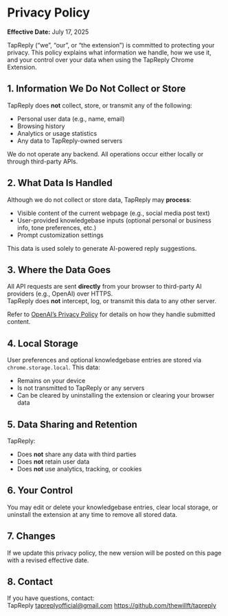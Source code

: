 # Privacy Policy

**Effective Date:** July 17, 2025

TapReply (“we”, “our”, or “the extension”) is committed to protecting your privacy. This policy explains what information we handle, how we use it, and your control over your data when using the TapReply Chrome Extension.

## 1. Information We Do Not Collect or Store
TapReply does **not** collect, store, or transmit any of the following:
- Personal user data (e.g., name, email)
- Browsing history
- Analytics or usage statistics
- Any data to TapReply-owned servers

We do not operate any backend. All operations occur either locally or through third-party APIs.

## 2. What Data Is Handled
Although we do not collect or store data, TapReply may **process**:
- Visible content of the current webpage (e.g., social media post text)
- User-provided knowledgebase inputs (optional personal or business info, tone preferences, etc.)
- Prompt customization settings

This data is used solely to generate AI-powered reply suggestions.

## 3. Where the Data Goes
All API requests are sent **directly** from your browser to third-party AI providers (e.g., OpenAI) over HTTPS.  
TapReply does **not** intercept, log, or transmit this data to any other server.

Refer to [OpenAI’s Privacy Policy](https://openai.com/policies/privacy-policy) for details on how they handle submitted content.

## 4. Local Storage
User preferences and optional knowledgebase entries are stored via `chrome.storage.local`. This data:
- Remains on your device
- Is not transmitted to TapReply or any servers
- Can be cleared by uninstalling the extension or clearing your browser data

## 5. Data Sharing and Retention
TapReply:
- Does **not** share any data with third parties
- Does **not** retain user data
- Does **not** use analytics, tracking, or cookies

## 6. Your Control
You may edit or delete your knowledgebase entries, clear local storage, or uninstall the extension at any time to remove all stored data.

## 7. Changes
If we update this privacy policy, the new version will be posted on this page with a revised effective date.

## 8. Contact
If you have questions, contact:  
TapReply
tapreplyofficial@gmail.com
https://github.com/thewillft/tapreply
